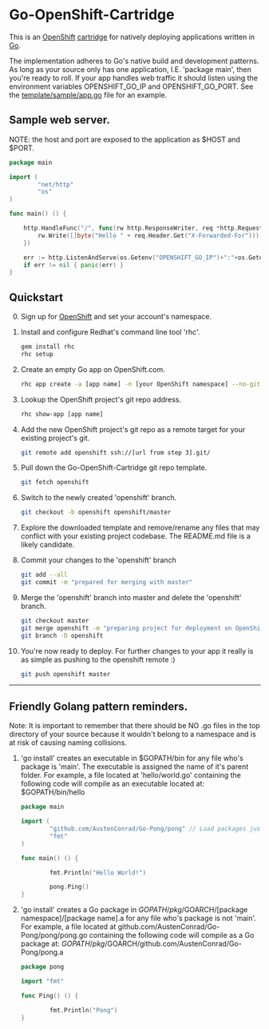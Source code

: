 # Go-OpenShift-Cartridge

This is an [OpenShift](https://www.openshift.com) [cartridge](https://www.openshift.com/developers/do-it-yourself) for natively deploying applications written in [Go](http://golang.org). 

The implementation adheres to Go's native build and development patterns. As long as your source only has one application, I.E. 'package main', then you're ready to roll. If your app handles web traffic it should listen using the environment variables OPENSHIFT_GO_IP and OPENSHIFT_GO_PORT. See the [template/sample/app.go](https://github.com/AustenConrad/Go-OpenShift-Cartridge/blob/master/template/sample/app.go) file for an example.


## Sample web server.
NOTE: the host and port are exposed to the application as $HOST and $PORT.
```Go
package main

import (
        "net/http"
        "os"
)

func main() () {

	http.HandleFunc("/", func(rw http.ResponseWriter, req *http.Request) {
		rw.Write([]byte("Hello " + req.Header.Get("X-Forwarded-For")))
	})

	err := http.ListenAndServe(os.Getenv("OPENSHIFT_GO_IP")+":"+os.Getenv("OPENSHIFT_GO_PORT"), nil)
	if err != nil { panic(err) }
}
```

## Quickstart
0.  Sign up for [OpenShift](https://www.openshift.com/) and set your account's namespace.

1.  Install and configure Redhat's command line tool 'rhc'.

	```bash
	gem install rhc
	rhc setup
	```

2.  Create an empty Go app on OpenShift.com. 

	```bash
	rhc app create -a [app name] -n [your OpenShift namespace] --no-git -t https://openshiftcartridgereflector-conradresearch.rhcloud.com/reflect?github=AustenConrad/Go-Openshift-Cartridge
	```

3.  Lookup the OpenShift project's git repo address.

	```bash
	rhc show-app [app name]
	```

4.  Add the new OpenShift project's git repo as a remote target for your existing project's git.

	```bash
	git remote add openshift ssh://[url from step 3].git/
	```

5.  Pull down the Go-OpenShift-Cartridge git repo template.

	```bash
	git fetch openshift
	```

6.  Switch to the newly created 'openshift' branch.

	```bash
	git checkout -b openshift openshift/master
	```

7.  Explore the downloaded template and remove/rename any files that may conflict with your existing project codebase. The README.md file is a likely candidate.

8.  Commit your changes to the 'openshift' branch

	```bash
	git add --all
	git commit -m "prepared for merging with master"
	```

9.  Merge the 'openshift' branch into master and delete the 'openshift' branch.

	```bash
	git checkout master
	git merge openshift -m "preparing project for deployment on OpenShift."
	git branch -D openshift
	```

10. You're now ready to deploy. For further changes to your app it really is as simple as pushing to the openshift remote :)

	```bash
	git push openshift master
	```

---------------

## Friendly Golang pattern reminders.
Note: It is important to remember that there should be NO .go files in the top directory of your source because it wouldn't belong to a namespace and is at risk of causing naming collisions.

1. 'go install' creates an executable in $GOPATH/bin for any file who's package is 'main'. The executable is assigned the name of it's parent folder.
	For example, a file located at 'hello/world.go' containing the following code will compile as an executable located at: $GOPATH/bin/hello
	```Go
	package main

	import (
        	"github.com/AustenConrad/Go-Pong/pong" // Load packages just like you normally would.
        	"fmt"
	)

	func main() () {

        	fmt.Println("Hello World!")

        	pong.Ping()
	}
	```  

2. 'go install' creates a Go package in $GOPATH/pkg/$GOARCH/[package namespace]/[package name].a for any file who's package is not 'main'.
	For example, a file located at github.com/AustenConrad/Go-Pong/pong/pong.go containing the following code will compile as a Go package at: $GOPATH/pkg/$GOARCH/github.com/AustenConrad/Go-Pong/pong.a
	```Go
	package pong

	import "fmt"

	func Ping() () {

        	fmt.Println("Pong")
	}
	```
